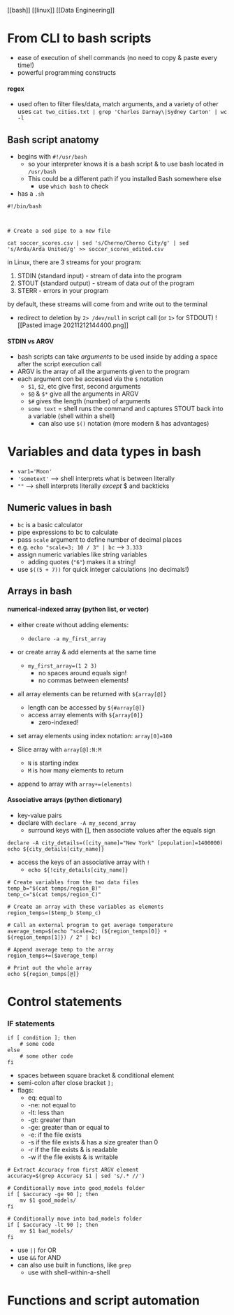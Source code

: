 [[bash]] [[linux]] [[Data Engineering]]

# From CLI to bash scripts
- ease of execution of shell commands (no need to copy & paste every time!)
- powerful programming constructs
#### regex
- used often to filter files/data, match arguments, and a variety of other uses
`cat two_cities.txt | grep 'Charles Darnay\|Sydney Carton' | wc -l`
## Bash script anatomy
- begins with `#!/usr/bash`
    - so your interpreter knows it is a bash script & to use bash located in `/usr/bash`
    - This could be a different path if you installed Bash somewhere else 
        - use `which bash` to check
- has a `.sh  `
```
#!/bin/bash

  

# Create a sed pipe to a new file

cat soccer_scores.csv | sed 's/Cherno/Cherno City/g' | sed 's/Arda/Arda United/g' >> soccer_scores_edited.csv
```

in Linux, there are 3 streams for your program:
1. STDIN (standard input) - stream of data into the program
2. STOUT (standard output) - stream of data *out* of the program
3. STERR - errors in your program

by default, these streams will come from and write out to the terminal
- redirect to deletion by `2> /dev/null` in script call (or `1>` for STDOUT)
![[Pasted image 20211212144400.png]]

#### STDIN vs ARGV
- bash scripts can take *arguments* to be used inside by adding a space after the script execution call
- ARGV is the array of all the arguments given to the program
- each argument con be accessed via the `$` notation
    - `$1`, `$2`, etc give first, second arguments
    - `$@` & `$*` give all the arguments in ARGV
    - `$#` gives the length (number) of arguments
    - ``some text`` = shell runs the command and captures STOUT back into a variable (shell within a shell)
        - can also use `$()` notation (more modern & has advantages)
   
# Variables and data types in bash
- `var1='Moon'`
- `'sometext'` --> shell interprets what is between literally
- `""` --> shell interprets literally *except* $ and backticks

## Numeric values in bash
- `bc` is a basic calculator
- pipe expressions to bc to calculate
- pass `scale` argument to define number of decimal places
- e.g. `echo "scale=3; 10 / 3" | bc` --> `3.333`
- assign numeric variables like string variables
    - adding quotes (`"6"`) makes it a string!
- use `$((5 + 7))` for quick integer calculations (no decimals!)

## Arrays in bash
#### numerical-indexed array (python list, or vector)
- either create without adding elements:
    - `declare -a my_first_array`
- or create array & add elements at the same time
    - `my_first_array=(1 2 3)`
        - no spaces around equals sign!
        - no commas between elements!

- all array elements can be returned with `${array[@]}`
    - length can be accessed by `${#array[@]}`
    - access array elements with `${array[0]}`
        - zero-indexed!

- set array elements using index notation: `array[0]=100`

- Slice array with `array[@]:N:M`
    - `N` is starting index
    - `M` is how many elements to return

- append to array with `array+=(elements)`

#### Associative arrays (python dictionary)
- key-value pairs
- declare with `declare -A my_second_array`
    - surround keys with [], then associate values after the equals sign
```
declare -A city_details=([city_name]="New York" [population]=1400000)
echo ${city_details[city_name]} 
```
- access the keys of an associative array with `!`
    - `echo ${!city_details[city_name]}`

```
# Create variables from the two data files
temp_b="$(cat temps/region_B)"
temp_c="$(cat temps/region_C)"

# Create an array with these variables as elements
region_temps=($temp_b $temp_c)

# Call an external program to get average temperature
average_temp=$(echo "scale=2; (${region_temps[0]} + ${region_temps[1]}) / 2" | bc)

# Append average temp to the array
region_temps+=($average_temp)

# Print out the whole array
echo ${region_temps[@]}
```

# Control statements
### IF statements
```
if [ condition ]; then
    # some code
else
    # some other code
fi
```
- spaces between square bracket & conditional element
- semi-colon after close bracket `];`
- flags:
    - eq: equal to
    - -ne: not equal to
    - -lt: less than
    - -gt: greater than
    - -ge: greater than or equal to
    - -e: if the file exists
    - -s if the file exists & has a size greater than 0
    - -r if the file exists & is readable
    - -w if the file exists & is writable
```
# Extract Accuracy from first ARGV element
accuracy=$(grep Accuracy $1 | sed 's/.* //')

# Conditionally move into good_models folder
if [ $accuracy -ge 90 ]; then
    mv $1 good_models/
fi

# Conditionally move into bad_models folder
if [ $accuracy -lt 90 ]; then
    mv $1 bad_models/
fi
```
- use `||` for OR
- use `&&` for AND
- can also use built in functions, like `grep`
    - use with shell-within-a-shell 

# Functions and script automation